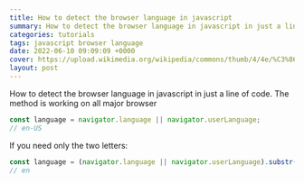```yaml
---
title: How to detect the browser language in javascript
summary: How to detect the browser language in javascript in just a line of code. The method is working on all major browser
categories: tutorials
tags: javascript browser language
date: 2022-06-10 09:09:09 +0000
cover: https://upload.wikimedia.org/wikipedia/commons/thumb/4/4e/%C3%86toms_-_Translation.svg/200px-%C3%86toms_-_Translation.svg.png
layout: post
---
```


How to detect the browser language in javascript in just a line of code. The method is working on all major browser

```js
const language = navigator.language || navigator.userLanguage;
// en-US
```

If you need only the two letters:

```js
const language = (navigator.language || navigator.userLanguage).substr(0, 2)
// en
```